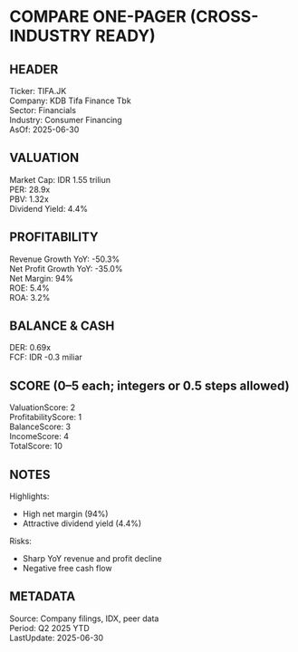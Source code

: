 # COMPARE ONE-PAGER (CROSS-INDUSTRY READY)

## HEADER
Ticker: TIFA.JK  
Company: KDB Tifa Finance Tbk  
Sector: Financials  
Industry: Consumer Financing  
AsOf: 2025-06-30

## VALUATION
Market Cap: IDR 1.55 triliun  
PER: 28.9x  
PBV: 1.32x  
Dividend Yield: 4.4%

## PROFITABILITY
Revenue Growth YoY: -50.3%  
Net Profit Growth YoY: -35.0%  
Net Margin: 94%  
ROE: 5.4%  
ROA: 3.2%

## BALANCE & CASH
DER: 0.69x  
FCF: IDR -0.3 miliar

## SCORE (0–5 each; integers or 0.5 steps allowed)
ValuationScore: 2  
ProfitabilityScore: 1  
BalanceScore: 3  
IncomeScore: 4  
TotalScore: 10

## NOTES
Highlights:
- High net margin (94%)
- Attractive dividend yield (4.4%)

Risks:
- Sharp YoY revenue and profit decline
- Negative free cash flow

## METADATA
Source: Company filings, IDX, peer data  
Period: Q2 2025 YTD  
LastUpdate: 2025-06-30